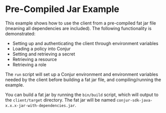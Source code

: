 # Pre-Compiled Jar Example

This example shows how to use the client from a pre-compiled fat jar file
(meaning all dependencies are included). The following functionality is demonstrated:

- Setting up and authenticating the client through environment variables
- Loading a policy into Conjur
- Setting and retrieving a secret
- Retrieving a resource
- Retrieving a role

The `run` script will set up a Conjur environment and environment
variables needed by the client before building a fat jar file, and compiling/running
the example.

You can build a fat jar by running the `bin/build` script, which will output
to the `client/target` directory. The fat jar will be named
`conjur-sdk-java-x.x.x-jar-with-dependencies.jar`.
